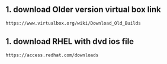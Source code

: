 ## 1. download Older version virtual box link

```bash
https://www.virtualbox.org/wiki/Download_Old_Builds
```

## 1. download RHEL with dvd ios file 

```bash
https://access.redhat.com/downloads
```